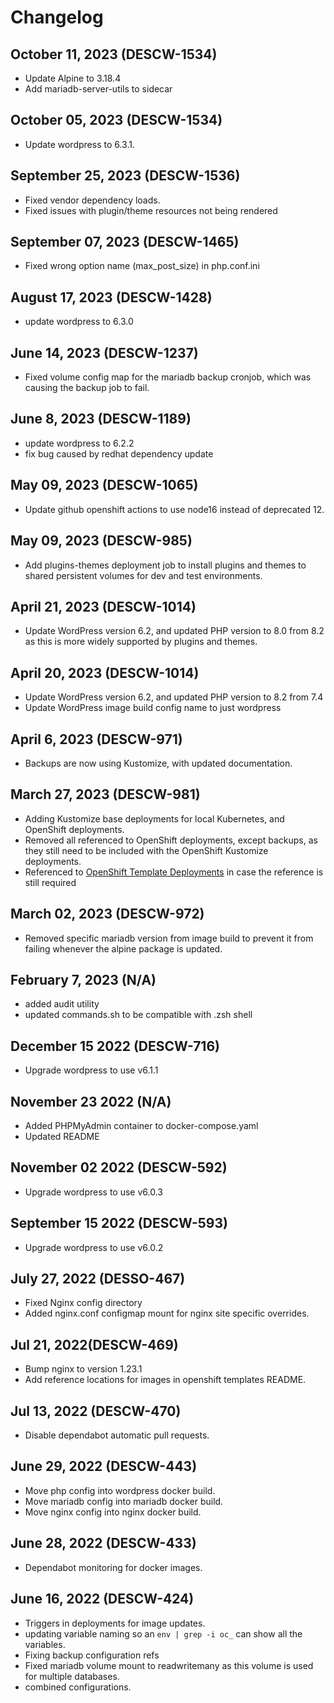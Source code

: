 # Changelog

## October 11, 2023 (DESCW-1534)
- Update Alpine to 3.18.4
- Add mariadb-server-utils to sidecar

## October 05, 2023 (DESCW-1534)
- Update wordpress to 6.3.1.

## September 25, 2023 (DESCW-1536)
- Fixed vendor dependency loads.
- Fixed issues with plugin/theme resources not being rendered
## September 07, 2023 (DESCW-1465)
- Fixed wrong option name (max_post_size) in php.conf.ini
## August 17, 2023 (DESCW-1428)
- update wordpress to 6.3.0
## June 14, 2023 (DESCW-1237)
- Fixed volume config map for the mariadb backup cronjob, which was causing the backup job to fail.

## June 8, 2023 (DESCW-1189)
- update wordpress to 6.2.2
- fix bug caused by redhat dependency update
## May 09, 2023 (DESCW-1065)
- Update github openshift actions to use node16 instead of deprecated 12.
## May 09, 2023 (DESCW-985)
- Add plugins-themes deployment job to install plugins and themes to shared persistent volumes for dev and test environments.

## April 21, 2023 (DESCW-1014)
- Update WordPress version 6.2, and updated PHP version to 8.0 from 8.2 as this is more widely supported by plugins and themes.

## April 20, 2023 (DESCW-1014)
- Update WordPress version 6.2, and updated PHP version to 8.2 from 7.4
- Update WordPress image build config name to just wordpress

## April 6, 2023 (DESCW-971)
- Backups are now using Kustomize, with updated documentation.

## March 27, 2023 (DESCW-981)
- Adding Kustomize base deployments for local Kubernetes, and OpenShift deployments.
- Removed all referenced to OpenShift deployments, except backups, as they still need to be included with the OpenShift Kustomize deployments.
- Referenced to [OpenShift Template Deployments](https://github.com/bcgov/wordpress/tree/bb8fd6066bcc2087605c50f941b8b906dc0e9b61/openshift/templates) in case the reference is still required

## March 02, 2023 (DESCW-972)
- Removed specific mariadb version from image build to prevent it from failing whenever the alpine package is updated.

## February 7, 2023 (N/A)
- added audit utility
- updated commands.sh to be compatible with .zsh shell

## December 15 2022 (DESCW-716)
- Upgrade wordpress to use v6.1.1

## November 23 2022 (N/A)
- Added PHPMyAdmin container to docker-compose.yaml
- Updated README

## November 02 2022 (DESCW-592)
- Upgrade wordpress to use v6.0.3

## September 15 2022 (DESCW-593)
- Upgrade wordpress to use v6.0.2

## July 27, 2022 (DESSO-467)
- Fixed Nginx config directory
- Added nginx.conf configmap mount for nginx site specific overrides.

## Jul 21, 2022(DESCW-469)
- Bump nginx to version 1.23.1
- Add reference locations for images in openshift templates README.

## Jul 13, 2022 (DESCW-470)
- Disable dependabot automatic pull requests.

## June 29, 2022 (DESCW-443)
- Move php config into wordpress docker build.
- Move mariadb config into mariadb docker build.
- Move nginx config into nginx docker build.

## June 28, 2022 (DESCW-433)
- Dependabot monitoring for docker images.

## June 16, 2022 (DESCW-424)
- Triggers in deployments for image updates.
- updating variable naming so an `env | grep -i oc_` can show all the variables.
- Fixing backup configuration refs
- Fixed mariadb volume mount to readwritemany as this volume is used for multiple databases.
- combined configurations.

